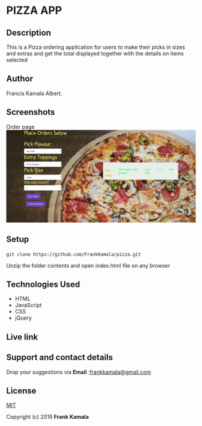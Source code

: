 # PIZZA APP

## Description

This is a Pizza ordering application for users to make their picks in sizes and extras and get the total displayed together with the details on items selected

## Author

Francis Kamala Albert.

## Screenshots
Order page
![image](https://github.com/FrankKamala/pizza/blob/master/images/pizza.png)


## Setup

`git clone https://github.com/FrankKamala/pizza.git`

Unzip the folder contents and open index.html file on any browser

## Technologies Used

-   HTML
-   JavaScript
-   CSS
-   jQuery

## Live link


## Support and contact details

Drop your suggestions via **Email** :<frankkamala@gmail.com>

## License

[MIT](https://choosealicense.com/licenses/mit/)

Copyright (c) 2019 **Frank Kamala**
